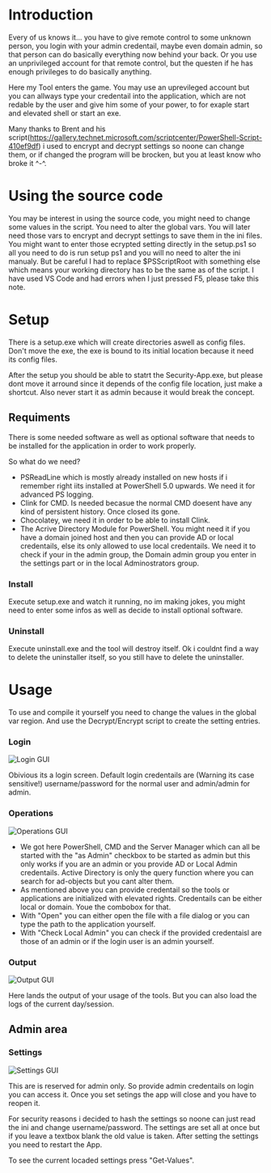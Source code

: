# Introduction #
Every of us knows it... you have to give remote control to some unknown person, you login with your admin credentail, maybe even domain admin, so that person can do basically everything now behind your back. Or you use an unprivileged account for that remote control, but the questen if he has enough privileges to do basically anything.

Here my Tool enters the game. You may use an uprevileged account but you can allways type your credentail into the application, which are not redable by the user and give him some of your power, to for exaple start and elevated shell or start an exe.

Many thanks to Brent and his script(https://gallery.technet.microsoft.com/scriptcenter/PowerShell-Script-410ef9df) i used to encrypt and decrypt settings so noone can change them, or if changed the program will be brocken, but you at least know who broke it ^-^.

# Using the source code #
You may be interest in using the source code, you might need to change some values in the script. You need to alter the global vars. You will later need those vars to encrypt and decrypt settings to save them in the ini files. You might want to enter those ecrypted setting directly in the setup.ps1 so all you need to do is run setup ps1 and you will no need to alter the ini manualy.
But be careful I had to replace $PSScriptRoot with something else which means your working directory has to be the same as of the script. I have used VS Code and had errors when I just pressed F5, please take this note.
# Setup #
There is a setup.exe which will create directories aswell as config files. Don't move the exe, the exe is bound to its initial location because it need its config files.

After the setup you should be able to statrt the Security-App.exe, but please dont move it arround since it depends of the config file location, just make a shortcut. Also never start it as admin because it would break the concept.
## Requiments ##
There is some needed software as well as optional software that needs to be installed for the application in order to work properly.

So what do we need?
- PSReadLine which is mostly already installed on new hosts if i remember right iits installed at PowerShell 5.0 upwards. We need it for advanced PS logging.
- Clink for CMD. Is needed becasue the normal CMD doesent have any kind of persistent history. Once closed its gone.
- Chocolatey, we need it in order to be able to install Clink.
- The Acrive Directory Module for PowerShell. You might need it if you have a domain joined host and then you can provide AD or local credentails, else its only allowed to use local credentails. We need it to check if your in the admin group, the Domain admin group you enter in the settings part or in  the  local Adminostrators group.
### Install ###
Execute setup.exe and watch it running, no im making jokes, you might need to enter some infos as well as decide to install optional software.
### Uninstall ###
Execute uninstall.exe and the tool will destroy itself. Ok i couldnt find a way to delete the uninstaller itself, so you still have to delete the uninstaller.
# Usage #
To use and compile it yourself  you need to change the values in the global var region. And use the Decrypt/Encrypt script to create the setting entries.
### Login ###
![Login GUI](https://github.com/seyo-IV/PowerShell-Security-App/blob/master/images/Login.PNG)

Obivious its a login screen. Default login credentails are (Warning its case sensitive!) username/password for the normal user and admin/admin for admin.
### Operations ###
![Operations GUI](https://github.com/seyo-IV/PowerShell-Security-App/blob/master/images/Operations.PNG)

- We got here PowerShell, CMD and the Server Manager which can all be started with the "as Admin" checkbox to be started as admin but this only works if you are an admin or you provide AD or Local Admin credentails. Active Directory is only the query function where you can search for ad-objects but you cant alter them.
- As mentioned above you can provide credentail so the tools or applications are initialized with elevated rights. Credentails can be either local or domain. Youe the combobox for that.
- With "Open" you can either open the file with a file dialog or you can type the path to the application yourself.
- With "Check Local Admin" you can check if the provided credentaisl are those of an admin or if the login user is an admin yourself.
### Output ###
![Output GUI](https://github.com/seyo-IV/PowerShell-Security-App/blob/master/images/Output.PNG)

Here lands the output of your usage of the tools. But you can also load the logs of the current day/session.
## Admin area ##
### Settings ###
![Settings GUI](https://github.com/seyo-IV/PowerShell-Security-App/blob/master/images/Settings.PNG)

This are is reserved for admin only. So provide admin credentails on login you can access it. Once you set setings the app will close and you have to reopen it.

For security reasons i decided to hash the settings so noone can just read the ini and change username/password. The settings are set all at once but if you leave a textbox blank the old value is taken. After setting the settings you need to restart the App.

To see the current locaded settings press "Get-Values".
